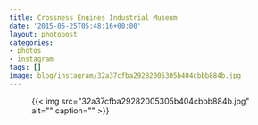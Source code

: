 ```yaml
---
title: Crossness Engines Industrial Museum
date: '2015-05-25T05:48:16+00:00'
layout: photopost
categories:
- photos
- instagram
tags: []
image: blog/instagram/32a37cfba29282005305b404cbbb884b.jpg
---
```


<figure class="photo photo--square">
  {{< img src="32a37cfba29282005305b404cbbb884b.jpg" alt="" caption="" >}}

</figure>



